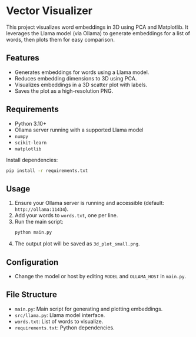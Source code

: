 # Vector Visualizer

This project visualizes word embeddings in 3D using PCA and Matplotlib. It leverages the Llama model (via Ollama) to generate embeddings for a list of words, then plots them for easy comparison.

## Features

- Generates embeddings for words using a Llama model.
- Reduces embedding dimensions to 3D using PCA.
- Visualizes embeddings in a 3D scatter plot with labels.
- Saves the plot as a high-resolution PNG.

## Requirements

- Python 3.10+
- Ollama server running with a supported Llama model
- `numpy`
- `scikit-learn`
- `matplotlib`

Install dependencies:
```bash
pip install -r requirements.txt
```

## Usage

1. Ensure your Ollama server is running and accessible (default: `http://ollama:11434`).
2. Add your words to `words.txt`, one per line.
3. Run the main script:
	```bash
	python main.py
	```
4. The output plot will be saved as `3d_plot_small.png`.

## Configuration

- Change the model or host by editing `MODEL` and `OLLAMA_HOST` in `main.py`.

## File Structure

- `main.py`: Main script for generating and plotting embeddings.
- `src/llama.py`: Llama model interface.
- `words.txt`: List of words to visualize.
- `requirements.txt`: Python dependencies.